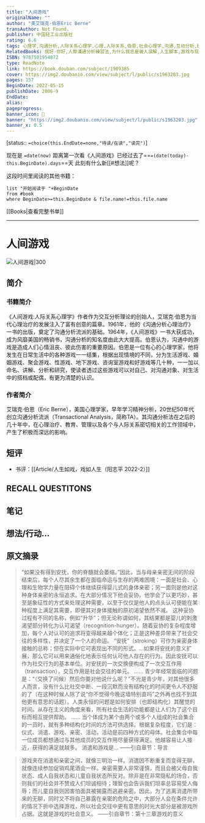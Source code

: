 ```yaml
---
title: "人间游戏"
originalName: ""
author: "美艾瑞克·伯恩Eric Berne"
transAuthor: Not Found.
publisher: 中国轻工业出版社
rating: 6.6
tags: 心理学,沟通分析,人际关系心理学,心理,人际关系,伯恩,社会心理学,沟通,互动分析,book
RelatedBooks: 我好-你好,人際溝通分析練習法,为什么我总是被人误解,人生脚本,游戏与现实,新家庭如何塑造人,格式塔心理学原理,人性能达的境界,人我之間,天生赢家
ISBN: 9787501954872
type: ReadNote
link: https://book.douban.com/subject/1909385
cover: https://img2.doubanio.com/view/subject/l/public/s1963203.jpg
pages: 157
BeginDate: 2022-05-15
publishDate: 2006-9
EndDate:
alias:
pageprogress:
banner_icon: 📖
banner: "https://img2.doubanio.com/view/subject/l/public/s1963203.jpg"
banner_x: 0.5
---
```

[status:: `=choice(this.EndDate=none,"待读/在读","读完")`]

现在是 `=date(now)`
距离第一次看《人间游戏》已经过去了==`=(date(today)-this.BeginDate).days`==天
此刻有什么新[[#想法]]呢？


这段时间里阅读的其他书籍：

```dataview
list "开始阅读于 "+BeginDate
from #book 
where BeginDate>=this.BeginDate & file.name!=this.file.name
```

[[Books|查看完整书单]]

---
# 人间游戏

![人间游戏|300](https://img2.doubanio.com/view/subject/l/public/s1963203.jpg)

## 简介
### 书籍简介

《人间游戏:人际关系心理学》作者作为交互分析理论的创始人，艾瑞克·伯恩为当代心理治疗的发展注入了富有创意的篇章。1961年，他的《沟通分析心理治疗》一书的出版，奠定了沟通分析流派的基础。1964年，《人间游戏》一书大获成功，成为风靡美国的畅销书，沟通分析的知名度由此大大提高。伯恩认为，沟通中的游戏是造成人们心情沮丧、彼此伤害的重要原因。伯恩是一位有心的心理学家，他将发生在日常生活中的各种游戏一一结集，根据出现情境的不同，分为生活游戏、婚姻游戏、聚会游戏、性游戏、地下游戏、咨询室游戏和好游戏等几十种，一一加以命名、讲解、分析和研究，使读者透过这些游戏可以对自己、对沟通对象、对生活中的搭档或配偶，有更为清楚的认识。


### 作者简介

艾瑞克·伯恩（Eric Berne），美国心理学家，早年学习精神分析，20世纪50年代创立沟通分析流派（Transactional Analysis，简称TA）。其沟通分析法在之后的几十年中，在心理治疗、教育、管理以及各个与人际关系密切相关的工作领域中，产生了积极而深远的影响。


## 短评
- 书评：[[Article/人生如戏，戏如人生（阳志平 2022-2）]]
## RECALL QUESTITONS

## 笔记

## 想法/行动...

## 原文摘录
> “如果没有得到安抚，你的脊髓就会萎缩。”因此，当与母亲亲密无间的阶段结束后，每个人尽其余生都在面临命运与生存的两难困境：一面是社会、心理和生物学力量在阻碍个体继续获得婴儿式的身体亲密；另一面则是他对这种身体亲密的永恒追求。在大部分情况下他会妥协。他学会了以更巧妙，甚至是象征性的方式来处理这种需要，以至于仅仅是他人的点头认可便能在某种程度上满足其需要，即便其对身体接触的原初渴望依然不减。
这种妥协过程有不同的名称，例如“升华”；但无论称谓如何，其结果都是婴儿的刺激渴望部分转化为认可渴望（recognition-hunger）。随着妥协的复杂程度增加，每个人对认可的追求将变得越来越个体化；正是这种差异带来了社会交往的多样性，并决定了一个人的命运。
“安抚”（stroking）可作为亲密身体接触的总称；但在实际中它可表现出不同的形式。…如果将安抚的意义扩展，那么它可以用来通俗化地表示任何认可他人存在的行为。因此安抚可以作为社交行为的基本单位。对安抚的一次交换便构成了一次交互作用（transaction），交互作用是社会交往的单元。
……
青少年经常面临的问题是：“（交换了问候）然后你要对他说什么呢？”不光是青少年，对其他很多人而言，没有什么比社交中断、一段沉默而没有结构化的时间更令人不舒服的了（在这种时候人除了说“你不觉得今晚这墙特别直吗”之外再也找不到其他更有意思的话题）。人类永恒的问题是如何安排（也即结构化）其醒觉的时间。从存在主义的角度来看，所有社会生活的功能都是让人们为了这个目标而相互提供帮助。
……
当个体成为某个由两个或多个人组成的社会集合的一员时，就有多种结构化时间的方法可供选择。根据复杂程度，它们是：仪式、消遣、游戏、亲密、活动，活动是前四种方式的母体。社会集合中每一位成员都想通过与其他成员的交互作用尽量获得满足。他越容易让人接近，获得的满足就越多。
消遣和游戏是...
——引自章节：导言

> 游戏夹在消遣和亲密之间，就像三明治一样。消遣因不断重复而变得无聊，就像连续参加促销鸡尾酒会一样。亲密需要人非常谨慎，而且会被父母自我状态、成人自我状态和儿童自我状态所反对。除非是在非常隐私的场合，否则我们的社会并不赞成人们坦诚相待；理智也会告诉我们坦率总容易受人侮辱；而儿童自我则因害怕面具被揭露而逃避亲密。因此，为了逃离消遣所带来的无聊，同时又不将自己暴露在亲密的危险之中，大部分人会在条件允许的情况下折中选择游戏，所以社会交往中更有意思的时光大部分是被游戏所占据。这就是游戏的社会意义。
——引自章节：第十三章游戏的意义

## 
